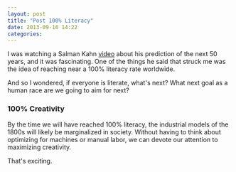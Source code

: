 ```yaml
---
layout: post
title: "Post 100% Literacy"
date: 2013-09-16 14:22
categories: 
---
```


I was watching a Salman Kahn [video](https://www.youtube.com/watch?v=CiKrFcgVSIU&feature=player_embedded) about his prediction of the next 50 years, and it was fascinating. One of the things he said that struck me was the idea of reaching near a 100% literacy rate worldwide. 

And so I wondered, if everyone is literate, what's next? What next goal as a human race are we going to aim for next? 

### 100% Creativity

By the time we will have reached 100% literacy, the industrial models of the 1800s will likely be marginalized in society. Without having to think about optimizing for machines or manual labor, we can devote our attention to maximizing creativity. 

That's exciting. 


